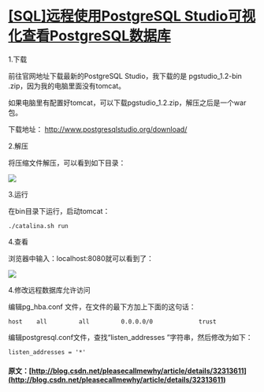 #  [ [SQL]远程使用PostgreSQL Studio可视化查看PostgreSQL数据库 ](/pleasecallmewhy/article/details/32313611)

1.下载 

前往官网地址下载最新的PostgreSQL Studio，我下载的是 pgstudio_1.2-bin .zip，因为我的电脑里面没有tomcat。 

如果电脑里有配置好tomcat，可以下载pgstudio_1.2.zip，解压之后是一个war包。 

下载地址： [ http://www.postgresqlstudio.org/download/ ](http://www.postgresqlstudio.org/download/)

  


2.解压 

将压缩文件解压，可以看到如下目录： 

![](http://img.blog.csdn.net/20140619101505031?watermark/2/text/aHR0cDovL2Jsb2cuY3Nkbi5uZXQvcGxlYXNlY2FsbG1ld2h5/font/5a6L5L2T/fontsize/400/fill/I0JBQkFCMA==/dissolve/70/gravity/SouthEast)   


  


3.运行 

在bin目录下运行，启动tomcat： 
    
    
    ./catalina.sh run

  
  


  


4.查看 

浏览器中输入：localhost:8080就可以看到了： 

![](http://img.blog.csdn.net/20140619101630468?watermark/2/text/aHR0cDovL2Jsb2cuY3Nkbi5uZXQvcGxlYXNlY2FsbG1ld2h5/font/5a6L5L2T/fontsize/400/fill/I0JBQkFCMA==/dissolve/70/gravity/SouthEast)   


  


  


  


  


  


4.修改远程数据库允许访问 

编辑pg_hba.conf 文件，在文件的最下方加上下面的这句话： 
    
    
    host    all         all         0.0.0.0/0             trust 

  


  


编辑postgresql.conf文件，查找“listen_addresses ”字符串，然后修改为如下： 
    
    
    listen_addresses = '*' 

  


  


  

#### 原文：[http://blog.csdn.net/pleasecallmewhy/article/details/32313611](http://blog.csdn.net/pleasecallmewhy/article/details/32313611)